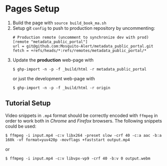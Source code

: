 # Pages Setup

1. Build the page with `source build_book_ma.sh`
2. Setup git `config` to push to production repository by uncommenting:
   ```
   # Production remote (uncomment to synchronize dev with prod)
   [remote "metadata_public_portal"]
   url = git@github.com:Mosquito-Alert/metadata_public_portal.git
   fetch = +refs/heads/*:refs/remotes/metadata_public_portal/*
   ```
3. Update the **production** web-page with
    ```{shell}
    $ ghp-import -n -p -f _build/html -r metadata_public_portal
    ```
    or just the development web-page with
    ```{shell}
    $ ghp-import -n -p -f _build/html -r origin
    ```

## Tutorial Setup

Video snippets in `.mp4` format should be correctly encoded with `ffmpeg` in order to work both in _Chrome_ and _Firefox_ browsers. The following snippets could be used:
```{shell}
$ ffmpeg -i input.mp4 -c:v libx264 -preset slow -crf 40 -c:a aac -b:a 160k -vf format=yuv420p -movflags +faststart output.mp4
```
or 
```{shell}
$ ffmpeg -i input.mp4 -c:v libvpx-vp9 -crf 40 -b:v 0 output.webm
```